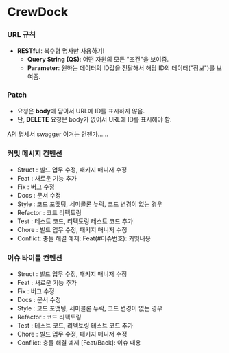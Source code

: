 # CrewDock

### URL 규칙
- **RESTful**: 복수형 명사만 사용하기!
  - **Query String (QS)**: 어떤 자원의 모든 "조건"을 보여줌.
  - **Parameter**: 원하는 데이터의 ID값을 전달해서 해당 ID의 데이터("정보")를 보여줌.

### Patch
- 요청은 **body**에 담아서 URL에 ID를 표시하지 않음.
- 단, **DELETE** 요청은 body가 없어서 URL에 ID를 표시해야 함.

API 명세서 swagger 이거는 언젠가...... 

### 커밋 메시지 컨벤션
- Struct : 빌드 업무 수정, 패키지 매니저 수정
- Feat : 새로운 기능 추가
- Fix : 버그 수정
- Docs : 문서 수정
- Style : 코드 포맷팅, 세미콜론 누락, 코드 변경이 없는 경우
- Refactor : 코드 리펙토링
- Test : 테스트 코드, 리펙토링 테스트 코드 추가
- Chore : 빌드 업무 수정, 패키지 매니저 수정
- Conflict: 충돌 해결
예제: Feat(#이슈번호): 커밋내용

### 이슈 타이틀 컨벤션
- Struct : 빌드 업무 수정, 패키지 매니저 수정
- Feat : 새로운 기능 추가
- Fix : 버그 수정
- Docs : 문서 수정
- Style : 코드 포맷팅, 세미콜론 누락, 코드 변경이 없는 경우
- Refactor : 코드 리펙토링
- Test : 테스트 코드, 리펙토링 테스트 코드 추가
- Chore : 빌드 업무 수정, 패키지 매니저 수정
- Conflict: 충돌 해결
예제 [Feat/Back]: 이슈 내용
